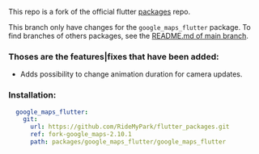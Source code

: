This repo is a fork of the official flutter [packages](https://github.com/flutter/packages) repo.

This branch only have changes for the `google_maps_flutter` package. To find branches of others packages, see the [README.md of main branch](https://github.com/RideMyPark/flutter_packages/blob/main/README.md).

### Thoses are the features|fixes that have been added:

* Adds possibility to change animation duration for camera updates.

### Installation:
```yaml
  google_maps_flutter:
    git:
      url: https://github.com/RideMyPark/flutter_packages.git
      ref: fork-google_maps-2.10.1
      path: packages/google_maps_flutter/google_maps_flutter
```
